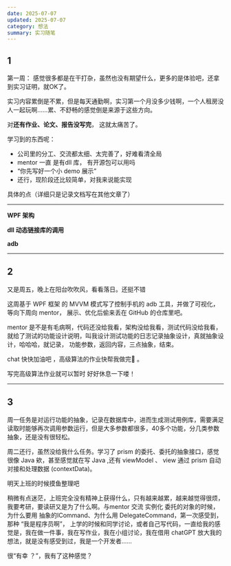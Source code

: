 ```yaml
---
date: 2025-07-07
updated: 2025-07-07
category: 想法
summary: 实习随笔
---
```


## 1



第一周： 感觉很多都是在干打杂，虽然也没有期望什么，更多的是体验吧，还拿到实习证明，就OK了。

实习内容累倒是不累，但是每天通勤啊，实习第一个月没多少钱啊，一个人租房没人一起玩啊……累、不舒畅的感觉倒是来源于这些方向。

对**还有作业、论文、报告没写完**， 这就太痛苦了。



学习到的东西呢：

- 公司里的分工、交流都太细、太完善了，好难看清全局
- mentor 一直 是有dll 库， 有开源包可以用吗
- “你先写好一个小 demo 展示”
- 还行，现阶段还比较简单，对我来说能实现



具体的点（详细只是记录文档写在其他文章了）

------

**WPF 架构**



**dll 动态链接库的调用**



**adb**

------



## 2



又是周五，晚上在阳台吹吹风，看看落日。还挺不错

这周基于 WPF 框架 的 MVVM 模式写了控制手机的 adb 工具，并做了可视化，等向下周向 mentor， 展示、优化后偷来丢在 GitHub 的仓库里吧。

mentor 是不是有毛病啊，代码还没给我看，架构没给我看，测试代码没给我看，就给了测试的功能设计说明，叫我设计测试功能的日志记录抽象设计，真就抽象设计，哈哈哈，就记录， 功能参数，返回内容，三点抽象，结束。



 chat 快快加油吧 ，高级算法的作业快帮我做完🥺 。



写完高级算法作业就可以暂时 好好休息一下喽！



---





## 3 



周一任务是对运行功能的抽象，记录在数据库中，进而生成测试用例库，需要满足读取时能够再次调用参数运行，但是大多参数都很多，40多个功能，分几类参数抽象，还是没有很轻松。



周二还行，虽然没给我什么任务。学习了 prism 的委托、委托的抽象接口，感觉很像 Java 欸，甚至感觉就在写 Java ,还有 viewModel 、 view 通过 prism 自动对接和处理数据 (contextData)。

明天上班的时候摸鱼整理吧



稍微有点迷茫，上班完全没有精神上获得什么，只有越来越累，越来越觉得很烦，我要考研，要读研又是为了什么啊。与mentor 交流 实例化 委托的对象的时候，为什么要用 抽象的ICommand、为什么用 DelegateCommand，第一次感受到，那种 “我是程序员啊”， 上学的时候和同学讨论，或者自己写代码，一直给我的感觉是，我在做一件事，我在写作业，我在小组讨论，我在借用 chatGPT 放大我的想法，就是没有感受到过，我是一个开发者…… 



很“有幸 ？”，我有了这种感觉？ 

